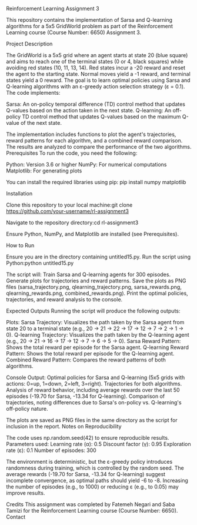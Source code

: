 Reinforcement Learning Assignment 3

This repository contains the implementation of Sarsa and Q-learning algorithms for a 5x5 GridWorld problem as part of the Reinforcement Learning course (Course Number: 6650) Assignment 3.

Project Description

The GridWorld is a 5x5 grid where an agent starts at state 20 (blue square) and aims to reach one of the terminal states (0 or 4, black squares) while avoiding red states (10, 11, 13, 14). Red states incur a -20 reward and reset the agent to the starting state. Normal moves yield a -1 reward, and terminal states yield a 0 reward. The goal is to learn optimal policies using Sarsa and Q-learning algorithms with an ε-greedy action selection strategy (ε = 0.1).
The code implements:

Sarsa: An on-policy temporal difference (TD) control method that updates Q-values based on the action taken in the next state.
Q-learning: An off-policy TD control method that updates Q-values based on the maximum Q-value of the next state.

The implementation includes functions to plot the agent's trajectories, reward patterns for each algorithm, and a combined reward comparison. The results are analyzed to compare the performance of the two algorithms.
Prerequisites
To run the code, you need the following:

Python: Version 3.6 or higher
NumPy: For numerical computations
Matplotlib: For generating plots

You can install the required libraries using pip:
pip install numpy matplotlib

Installation

Clone this repository to your local machine:git clone https://github.com/your-username/rl-assignment3


Navigate to the repository directory:cd rl-assignment3


Ensure Python, NumPy, and Matplotlib are installed (see Prerequisites).

How to Run

Ensure you are in the directory containing untitled15.py.
Run the script using Python:python untitled15.py


The script will:
Train Sarsa and Q-learning agents for 300 episodes.
Generate plots for trajectories and reward patterns.
Save the plots as PNG files (sarsa_trajectory.png, qlearning_trajectory.png, sarsa_rewards.png, qlearning_rewards.png, combined_rewards.png).
Print the optimal policies, trajectories, and reward analysis to the console.



Expected Outputs
Running the script will produce the following outputs:

Plots:
Sarsa Trajectory: Visualizes the path taken by the Sarsa agent from state 20 to a terminal state (e.g., 20 → 21 → 22 → 17 → 12 → 7 → 2 → 1 → 0).
Q-learning Trajectory: Visualizes the path taken by the Q-learning agent (e.g., 20 → 21 → 16 → 17 → 12 → 7 → 6 → 5 → 0).
Sarsa Reward Pattern: Shows the total reward per episode for the Sarsa agent.
Q-learning Reward Pattern: Shows the total reward per episode for the Q-learning agent.
Combined Reward Pattern: Compares the reward patterns of both algorithms.


Console Output:
Optimal policies for Sarsa and Q-learning (5x5 grids with actions: 0=up, 1=down, 2=left, 3=right).
Trajectories for both algorithms.
Analysis of reward behavior, including average rewards over the last 50 episodes (-19.70 for Sarsa, -13.34 for Q-learning).
Comparison of trajectories, noting differences due to Sarsa's on-policy vs. Q-learning's off-policy nature.



The plots are saved as PNG files in the same directory as the script for inclusion in the report.
Notes on Reproducibility

The code uses np.random.seed(42) to ensure reproducible results.
Parameters used:
Learning rate (α): 0.5
Discount factor (γ): 0.95
Exploration rate (ε): 0.1
Number of episodes: 300


The environment is deterministic, but the ε-greedy policy introduces randomness during training, which is controlled by the random seed.
The average rewards (-19.70 for Sarsa, -13.34 for Q-learning) suggest incomplete convergence, as optimal paths should yield -6 to -8. Increasing the number of episodes (e.g., to 1000) or reducing ε (e.g., to 0.05) may improve results.

Credits
This assignment was completed by Fatemeh Negari and Saba Tamizi for the Reinforcement Learning course (Course Number: 6650).
Contact
